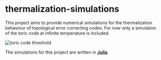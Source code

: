 thermalization-simulations
==========================

This project aims to provide numerical simulations for the thermalization
behaviour of topological error correcting codes. For now only a simulation of
the toric code at infinite temperature is included.

![toric code threshold](/../screenshots/threshold.png?raw=true "toric code threshold")

The simulations for this project are written in [**Julia**](https://github.com/JuliaLang/julia).
